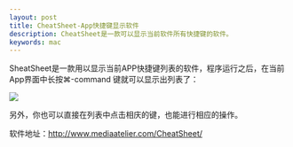 ```yaml
---
layout: post
title: CheatSheet-App快捷键显示软件
description: CheatSheet是一款可以显示当前软件所有快捷键的软件。
keywords: mac
---
```

SheatSheet是一款用以显示当前APP快捷键列表的软件，程序运行之后，在当前App界面中长按⌘-command 键就可以显示出列表了：

![](http://www.cheatsheetapp.com/CheatSheet/imgs/main.png)

另外，你也可以直接在列表中点击相庆的键，也能进行相应的操作。

软件地址：<http://www.mediaatelier.com/CheatSheet/>

